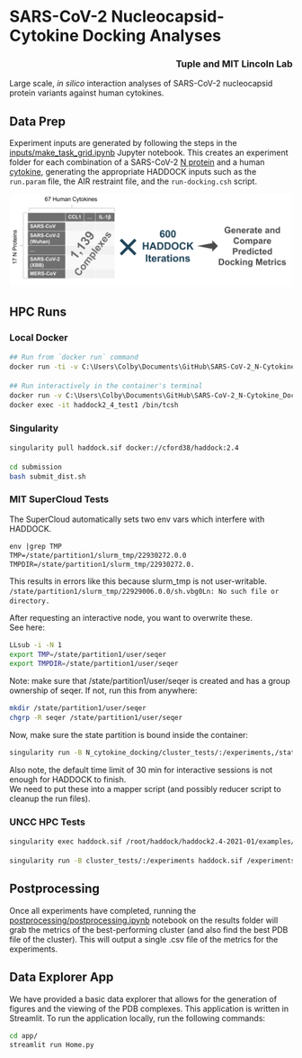 # SARS-CoV-2 Nucleocapsid-Cytokine Docking Analyses

<h3 align="right">Tuple and MIT Lincoln Lab</h3>

Large scale, _in silico_ interaction analyses of SARS-CoV-2 nucleocapsid protein variants against human cytokines.

## Data Prep
Experiment inputs are generated by following the steps in the [inputs/make_task_grid.ipynb](inputs/make_task_grid.ipynb) Jupyter notebook. This creates an experiment folder for each combination of a SARS-CoV-2 [N protein](inputs/N-Proteins/) and a human [cytokine](inputs/Cytokines/), generating the appropriate HADDOCK inputs such as the `run.param` file, the AIR restraint file, and the `run-docking.csh` script.

![](/img/Experiments.png)

## HPC Runs

### Local Docker
```bash
## Run from `docker run` command
docker run -ti -v C:\Users\Colby\Documents\GitHub\SARS-CoV-2_N-Cytokine_Docking\cluster_tests:/inputs haddock2_4 /inputs/SARS-CoV-2_N_Wu1__CXCL12alpha/run-docking.csh /inputs/SARS-CoV-2_N_Wu1__CXCL12alpha

## Run interactively in the container's terminal
docker run -v C:\Users\Colby\Documents\GitHub\SARS-CoV-2_N-Cytokine_Docking\cluster_tests:/inputs --name haddock2_4_test1 -d haddock2_4
docker exec -it haddock2_4_test1 /bin/tcsh
```

### Singularity
```bash
singularity pull haddock.sif docker://cford38/haddock:2.4

cd submission
bash submit_dist.sh
```

### MIT SuperCloud Tests  
The SuperCloud automatically sets two env vars which interfere with HADDOCK. 
```
env |grep TMP
TMP=/state/partition1/slurm_tmp/22930272.0.0
TMPDIR=/state/partition1/slurm_tmp/22930272.0.
```
This results in errors like this because slurm_tmp is not user-writable.  
`/state/partition1/slurm_tmp/22929006.0.0/sh.vbg0Ln: No such file or directory.`  

After requesting an interactive node, you want to overwrite these.  
See here:  

```bash
LLsub -i -N 1
export TMP=/state/partition1/user/seqer
export TMPDIR=/state/partition1/user/seqer
```
Note: make sure that /state/partition1/user/seqer is created and has a group ownership of seqer. If not, run this from anywhere:  
```bash
mkdir /state/partition1/user/seqer
chgrp -R seqer /state/partition1/user/seqer
```

Now, make sure the state partition is bound inside the container:  
```bash
singularity run -B N_cytokine_docking/cluster_tests/:/experiments,/state/partition1/user/seqer:/state/partition1/user/seqer haddock.sif /experiments/SARS-CoV-2_N_Wu1__CXCL12beta/run-docking.csh /experiments/SARS-CoV-2_N_Wu1__CXCL12beta/
```
Also note, the default time limit of 30 min for interactive sessions is not enough for HADDOCK to finish.  
We need to put these into a mapper script (and possibly reducer script to cleanup the run files).

### UNCC HPC Tests
```bash
singularity exec haddock.sif /root/haddock/haddock2.4-2021-01/examples/protein-protein/run-example.csh

singularity run -B cluster_tests/:/experiments haddock.sif /experiments/SARS-CoV-2_N_Wu1__CXCL12beta/run-docking.csh /experiments/SARS-CoV-2_N_Wu1__CXCL12beta/
```


## Postprocessing

Once all experiments have completed, running the [postprocessing/postprocessing.ipynb](postprocessing/postprocessing.ipynb) notebook on the results folder will grab the metrics of the best-performing cluster (and also find the best PDB file of the cluster). This will output a single .csv file of the metrics for the experiments.

## Data Explorer App

We have provided a basic data explorer that allows for the generation of figures and the viewing of the PDB complexes. This application is written in Streamlit. To run the application locally, run the following commands:

```sh
cd app/
streamlit run Home.py
```
